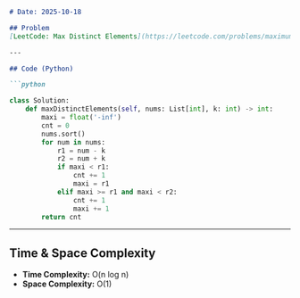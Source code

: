 ````markdown
# Date: 2025-10-18

## Problem
[LeetCode: Max Distinct Elements](https://leetcode.com/problems/maximum-number-of-distinct-elements-after-operations/description/?envType=daily-question&envId=2025-10-18)

---

## Code (Python)

```python

class Solution:
    def maxDistinctElements(self, nums: List[int], k: int) -> int:
        maxi = float('-inf')
        cnt = 0
        nums.sort()
        for num in nums:
            r1 = num - k
            r2 = num + k
            if maxi < r1:
                cnt += 1
                maxi = r1
            elif maxi >= r1 and maxi < r2:
                cnt += 1
                maxi += 1
        return cnt
````

---

## Time & Space Complexity

* **Time Complexity:** O(n log n)
* **Space Complexity:** O(1)

````

````
